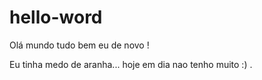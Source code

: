 # hello-word
Olá mundo tudo bem eu de novo ! 

Eu tinha medo de aranha...
hoje em dia nao tenho muito :) .

